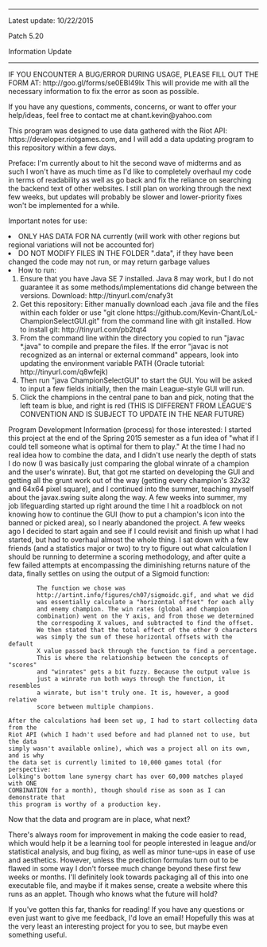 <hr />

<p>Latest update: 10/22/2015</p>

<p>Patch 5.20</p>

<p>Information Update</p>

<hr />

<p>IF YOU ENCOUNTER A BUG/ERROR DURING USAGE, PLEASE FILL OUT THE FORM AT:
http://goo.gl/forms/se0EBI49lx
This will provide me with all the necessary information to fix the error
as soon as possible.</p>

<p>If you have any questions, comments, concerns, or want to offer your help/ideas, feel free to contact me at chant.kevin@yahoo.com</p>

<p>This program was designed to use data gathered with the Riot API: https://developer.riotgames.com, and I will add a data updating program to this repository within a few days.</p>

<p>Preface: I'm currently about to hit the second wave of midterms and as such I won't have as much time as I'd like to completely overhaul my code in terms of readability
as well as go back and fix the reliance on searching the backend text of other websites. I still plan on working through the next few weeks, but updates will probably be slower and lower-priority fixes won't be implemented for a while.</p>

<p>Important notes for use:
<uol>
<li>ONLY HAS DATA FOR NA currently (will work with other regions but regional variations will not be accounted for)</li>
<li>DO NOT MODIFY FILES IN THE FOLDER ".data", if they have been changed the code may not run, or may return garbage values</li>
<li>How to run:
  <ol>
  <li>Ensure that you have Java SE 7 installed. Java 8 may work, but I do not guarantee it as some methods/implementations did change between the versions. Download: http://tinyurl.com/cnafy3t</li> 
  <li>Get this repository: Either manually download each .java file and the files within each folder or use "git clone https://github.com/Kevin-Chant/LoL-ChampionSelectGUI.git" from the command line with git installed. How to install git: http://tinyurl.com/pb2tqt4</li>
  <li>From the command line within the directory you copied to run "javac *.java" to compile and prepare the files. If the error "javac is not recognized as an internal or external command" appears, look into updating the environment variable PATH (Oracle tutorial: http://tinyurl.com/q8wfejk)</li>
  <li>Then run "java ChampionSelectGUI" to start the GUI. You will be asked to input a few fields initially, then the main League-style GUI will run.</li>
  <li>Click the champions in the central pane to ban and pick, noting that the left team is blue, and right is red (THIS IS DIFFERENT FROM LEAGUE'S CONVENTION AND IS SUBJECT TO UPDATE IN THE NEAR FUTURE)</li>
  </ol>
  </li>
  </uol>
  </p>

<p>Program Development Information (process) for those interested:
    I started this project at the end of the Spring 2015 semester as a fun idea of
    "what if I could tell someone what is optimal for them to play." At the time
    I had no real idea how to combine the data, and I didn't use nearly the depth of
    stats I do now (I was basically just comparing the global winrate of a champion
    and the user's winrate).
    But, that got me started on developing the GUI and getting all the grunt work
    out of the way (getting every champion's 32x32 and 64x64 pixel square), and I
    continued into the summer, teaching myself about the javax.swing suite along the
    way. A few weeks into summer, my job lifeguarding started up right around the
    time I hit a roadblock on not knowing how to continue the GUI (how to put a
    champion's icon into the banned or picked area), so I nearly abandoned the
    project. A few weeks ago I decided to start again and see if I could revisit
    and finish up what I had started, but had to overhaul almost the whole thing.
    I sat down with a few friends (and a statistics major or two) to try to figure
    out what calculation I should be running to determine a scoring methodology, and
    after quite a few failed attempts at encompassing the diminishing returns nature
    of the data, finally settles on using the output of a Sigmoid function:</p>

<pre><code>        The function we chose was
        http://artint.info/figures/ch07/sigmoidc.gif, and what we did
        was essentially calculate a "horizontal offset" for each ally
        and enemy champion. The win rates (global and champion
        combination) went on the Y axis, and from those we determined
        the correspoding X values, and subtracted to find the offset.
        We then stated that the total effect of the other 9 characters
        was simply the sum of these horizontal offsets with the default
        X value passed back through the function to find a percentage.
        This is where the relationship between the concepts of "scores"
        and "winrates" gets a bit fuzzy. Because the output value is
        just a winrate run both ways through the function, it resembles
        a winrate, but isn't truly one. It is, however, a good relative
        score between multiple champions.

After the calculations had been set up, I had to start collecting data from the
Riot API (which I hadn't used before and had planned not to use, but the data
simply wasn't available online), which was a project all on its own, and is why
the data set is currently limited to 10,000 games total (for perspective:
Lolking's bottom lane synergy chart has over 60,000 matches played with ONE
COMBINATION for a month), though should rise as soon as I can demonstrate that
this program is worthy of a production key.
</code></pre>

<p>Now that the data and program are in place, what next?</p>

<p>There's always room for improvement in making the code easier to read, which would
help it be a learning tool for people interested in league and/or statistical
analysis, and bug fixing, as well as minor tune-ups in ease of use and aesthetics.
However, unless the prediction formulas turn out to be flawed in some way I don't
forsee much change beyond these first few weeks or months. I'll definitely look
towards packaging all of this into one executable file, and maybe if it makes
sense, create a website where this runs as an applet.
Though who knows what the future will hold?</p>

<p>If you've gotten this far, thanks for reading! If you have any questions or even just want to give me feedback, I'd love an email! Hopefully this was at the very least an interesting project for you to see, but maybe even something useful.</p>

